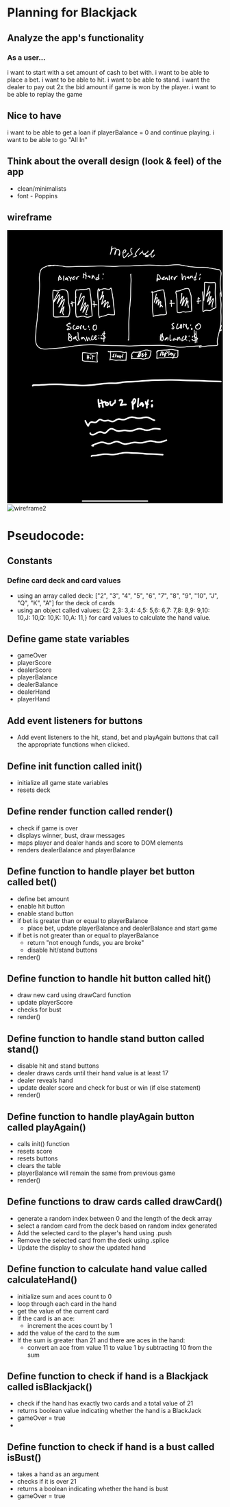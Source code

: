 
# Planning for Blackjack

## Analyze the app's functionality
### As a user...
i want to start with a set amount of cash to bet with.
i want to be able to place a bet.
i want to be able to hit.
i want to be able to stand.
i want the dealer to pay out 2x the bid amount if game is won by the player.
i want to be able to replay the game

## Nice to have
i want to be able to get a loan if playerBalance = 0 and continue playing.
i want to be able to go "All In"

## Think about the overall design (look & feel) of the app
- clean/minimalists
- font - Poppins

## wireframe
![wireframe1](Wireframe.jpeg)
![wireframe2](wireframe2.jpeg)

# Pseudocode:

## Constants
### Define card deck and card values
- using an array called deck: ["2", "3", "4", "5", "6", "7", "8", "9", "10", "J", "Q", "K", "A"] for the deck of cards
- using an object called values: {2: 2,3: 3,4: 4,5: 5,6: 6,7: 7,8: 8,9: 9,10: 10,J: 10,Q: 10,K: 10,A: 11,} for card values to    calculate the hand value.



## Define game state variables
- gameOver
- playerScore
- dealerScore 
- playerBalance
- dealerBalance
- dealerHand
- playerHand


## Add event listeners for buttons
- Add event listeners to the hit, stand, bet and playAgain buttons that call the appropriate functions when clicked.

## Define init function called init()
- initialize all game state variables 
- resets deck

## Define render function called render()
- check if game is over
- displays winner, bust, draw messages
- maps player and dealer hands and score to DOM elements
- renders dealerBalance and playerBalance
  
  
## Define function to handle player bet button called bet()
- define bet amount
- enable hit button
- enable stand button
- if bet is greater than or equal to playerBalance
    - place bet, update playerBalance and dealerBalance and start game
- if bet is not greater than or equal to playerBalance
    - return "not enough funds, you are broke"
    - disable hit/stand buttons
- render()

## Define function to handle hit button called hit()
- draw new card using drawCard function
- update playerScore
- checks for bust
- render()
  
## Define function to handle stand button called stand()
- disable hit and stand buttons
- dealer draws cards until their hand value is at least 17
- dealer reveals hand
- update dealer score and check for bust or win (if else statement)
- render()

## Define function to handle playAgain button called playAgain()
- calls init() function
- resets score
- resets buttons
- clears the table
- playerBalance will remain the same from previous game
- render()

## Define functions to draw cards called drawCard()
- generate a random index between 0 and the length of the deck array
- select a random card from the deck based on random index generated
- Add the selected card to the player's hand using .push
- Remove the selected card from the deck using .splice
- Update the display to show the updated hand

## Define function to calculate hand value called calculateHand()
- initialize sum and aces count to 0
- loop through each card in the hand
- get the value of the current card
- if the card is an ace:
    - increment the aces count by 1
- add the value of the card to the sum
- If the sum is greater than 21 and there are aces in the hand:
   - convert an ace from value 11 to value 1 by subtracting 10 from the sum

## Define function to check if hand is a Blackjack called isBlackjack()
- check if the hand has exactly two cards and a total value of 21
- returns boolean value indicating whether the hand is a BlackJack
- gameOver = true
- 
## Define function to check if hand is a bust called isBust()
- takes a hand as an argument
- checks if it is over 21
- returns a boolean indicating whether the hand is bust
- gameOver = true

